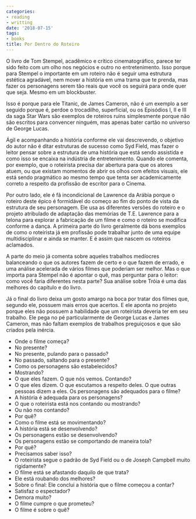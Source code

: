```yaml
---
categories:
- reading
- writting
date: '2018-07-15'
tags:
- books
title: Por Dentro do Roteiro
---
```


O livro de Tom Stempel, acadêmico e crítico cinematográfico, parece ter sido feito com um olho nos negócios e outro no entretenimento. Isso porque para Stempel o importante em um roteiro não é seguir uma estrutura estética agradável, nem mover a história em uma trama que te prenda, mas fazer os personagens serem tão reais que você os seguirá para onde quer que seja. Mesmo em um blockbuster.

Isso é porque para ele Titanic, de James Cameron, não é um exemplo a ser seguido porque é, perdoe o trocadilho, superficial, ou os Episódios I, II e III da saga Star Wars são exemplos de roteiros ruins simplesmente porque não são escritos para convencer ninguém, mas apenas bater cartão no universo de George Lucas.

Ágil e acompanhando a história conforme ele vai descrevendo, o objetivo do autor não é ditar estruturas de sucesso como Syd Field, mas fazer o leitor pensar sobre a estrutura de uma história que está sendo assistida e como isso se encaixa na indústria de entretenimento. Quando ele comenta, por exemplo, que o roteirista precisa dar abertura para que os atores atuem, ou que existam momentos de abrir os olhos com efeitos visuais, ele está sendo pragmático ao mesmo tempo que tenta ser academicamente correto a respeito da profissão de escritor para o Cinema.

Por outro lado, ele é fã incondicional de Lawrence da Arábia porque o roteiro deste épico é formidável do começo ao fim do ponto de vista da estrutura de seu personagem. Ele usa as diferentes versões do roteiro e o projeto atribulado de adaptação das memórias de T.E. Lawrence para a telona para explorar a fabricação de um filme e como o roteiro se modifica conforme a dança. A primeira parte do livro geralmente dá bons exemplos de como o roteirista já em profissão pode trabalhar junto de uma equipe multidisciplinar e ainda se manter. E é assim que nascem os roteiros aclamados.

A parte do meio já comenta sobre aqueles trabalhos medíocres balanceando o que os autores fazem de certo e o que fazem de errado, e uma análise acelerada de vários filmes que poderiam ser melhor. Mas o que importa para Stempel não é apontar o quê, mas perguntar para o leitor: como você faria diferentes nesta parte? Sua análise sobre Tróia é uma das melhores do capítulo e do livro.

Já o final do livro deixa um gosto amargo na boca por tratar dos filmes que, segundo ele, possuem mais erros que acertos. E ele aponta no projeto porque eles não possuem a habilidade que um roteirista deveria ter em seu trabalho. Ele pega no pé particularmente de George Lucas e James Cameron, mas não faltam exemplos de trabalhos preguiçosos e que são criados pela inércia.

 - Onde o filme começa?
 - No presente?
 - No presente, pulando para o passado?
 - No passado, saltando para o presente?
 - Como os personagens são estabelecidos?
 - Mostrando?
 - O que eles fazem. O que nós vemos. Contando?
 - O que eles dizem. O que escutamos a respeito deles. O que outras pessoas dizem a eles. Os personagens são adequados para o filme?
 - A história é adequada para os personagens?
 - O que o roteirista está nos contando ou mostrando?
 - Ou não nos contando?
 - Por quê?
 - Como o filme está se movimentando?
 - A história está se desenvolvendo?
 - Os personagens estão se desenvolvendo?
 - Os personagens estão se comportando de maneira tola?
 - Por quê?
 - Precisamos saber isso?
 - O roteirista segue o padrão de Syd Field ou o de Joseph Campbell muito rigidamente?
 - O filme está se afastando daquilo de que trata?
 - Ele está roubando dos melhores?
 - Sobre o final: Ele conclui a história que o filme começou a contar?
 - Satisfaz o espectador?
 - Demora muito?
 - O filme cumpre o que prometeu?
 - O filme é sobre o quê?